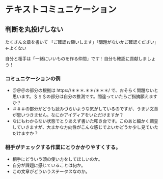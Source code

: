 # テキストコミュニケーション

## 判断を丸投げしない

たくさん文章を書いて
「ご確認お願いします」「問題がないかご確認ください」←よくない

自分と相手は「一緒にいいものを作る仲間」です！自分も確認に貢献しましょう！

### コミュニケーションの例

- ＠＠＠の部分の根拠は https://＊＊＊.＊＊/＊＊＊/ で、おそらく問題ないと思います。＄＄＄の部分は自分の推測です。間違っていたらご指摘願えますか？
- ＃＃＃の部分がどうも読みづらいような気がしているのですが、うまい文章が思いつきません。なにかアイディアをいただけますか？
- なにもわからない状態でとりあえず書いた叩き台です。このあと細かく調査していきますが、大まかな方向性がこんな感じでよいかどうか少し見ていただけますか？

### 相手がチェックする作業にとりかかりやすくする。
- 相手にどういう頭の使い方をしてほしいのか。
- 自分が課題に感じていることは何か。
- この文章がどういうステータスなのか。
